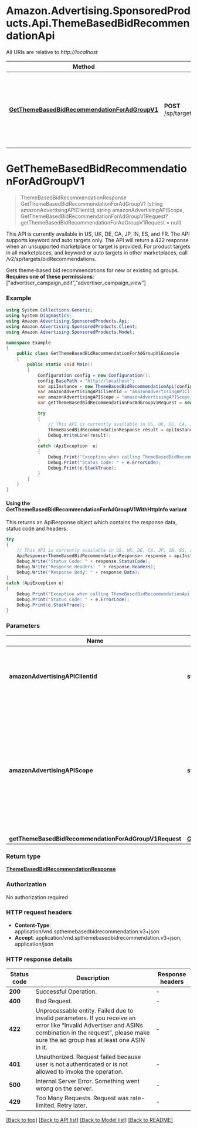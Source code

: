 # Amazon.Advertising.SponsoredProducts.Api.ThemeBasedBidRecommendationApi

All URIs are relative to *http://localhost*

| Method | HTTP request | Description |
|--------|--------------|-------------|
| [**GetThemeBasedBidRecommendationForAdGroupV1**](ThemeBasedBidRecommendationApi.md#getthemebasedbidrecommendationforadgroupv1) | **POST** /sp/targets/bid/recommendations | This API is currently available in US, UK, DE, CA, JP, IN, ES, and FR. The API supports keyword and auto targets only. The API will return a 422 response when an unsupported marketplace or target is provided. For product targets in all marketplaces, and keyword or auto targets in other marketplaces, call /v2/sp/targets/bidRecommendations. |

<a name="getthemebasedbidrecommendationforadgroupv1"></a>
# **GetThemeBasedBidRecommendationForAdGroupV1**
> ThemeBasedBidRecommendationResponse GetThemeBasedBidRecommendationForAdGroupV1 (string amazonAdvertisingAPIClientId, string amazonAdvertisingAPIScope, GetThemeBasedBidRecommendationForAdGroupV1Request? getThemeBasedBidRecommendationForAdGroupV1Request = null)

This API is currently available in US, UK, DE, CA, JP, IN, ES, and FR. The API supports keyword and auto targets only. The API will return a 422 response when an unsupported marketplace or target is provided. For product targets in all marketplaces, and keyword or auto targets in other marketplaces, call /v2/sp/targets/bidRecommendations.

Gets theme-based bid recommendations for new or existing ad groups.  **Requires one of these permissions**: [\"advertiser_campaign_edit\",\"advertiser_campaign_view\"]

### Example
```csharp
using System.Collections.Generic;
using System.Diagnostics;
using Amazon.Advertising.SponsoredProducts.Api;
using Amazon.Advertising.SponsoredProducts.Client;
using Amazon.Advertising.SponsoredProducts.Model;

namespace Example
{
    public class GetThemeBasedBidRecommendationForAdGroupV1Example
    {
        public static void Main()
        {
            Configuration config = new Configuration();
            config.BasePath = "http://localhost";
            var apiInstance = new ThemeBasedBidRecommendationApi(config);
            var amazonAdvertisingAPIClientId = "amazonAdvertisingAPIClientId_example";  // string | The identifier of a client associated with a \"Login with Amazon\" account.
            var amazonAdvertisingAPIScope = "amazonAdvertisingAPIScope_example";  // string | The identifier of a profile associated with the advertiser account. Use `GET` method on Profiles resource to list profiles associated with the access token passed in the HTTP Authorization header.
            var getThemeBasedBidRecommendationForAdGroupV1Request = new GetThemeBasedBidRecommendationForAdGroupV1Request?(); // GetThemeBasedBidRecommendationForAdGroupV1Request? |  (optional) 

            try
            {
                // This API is currently available in US, UK, DE, CA, JP, IN, ES, and FR. The API supports keyword and auto targets only. The API will return a 422 response when an unsupported marketplace or target is provided. For product targets in all marketplaces, and keyword or auto targets in other marketplaces, call /v2/sp/targets/bidRecommendations.
                ThemeBasedBidRecommendationResponse result = apiInstance.GetThemeBasedBidRecommendationForAdGroupV1(amazonAdvertisingAPIClientId, amazonAdvertisingAPIScope, getThemeBasedBidRecommendationForAdGroupV1Request);
                Debug.WriteLine(result);
            }
            catch (ApiException  e)
            {
                Debug.Print("Exception when calling ThemeBasedBidRecommendationApi.GetThemeBasedBidRecommendationForAdGroupV1: " + e.Message);
                Debug.Print("Status Code: " + e.ErrorCode);
                Debug.Print(e.StackTrace);
            }
        }
    }
}
```

#### Using the GetThemeBasedBidRecommendationForAdGroupV1WithHttpInfo variant
This returns an ApiResponse object which contains the response data, status code and headers.

```csharp
try
{
    // This API is currently available in US, UK, DE, CA, JP, IN, ES, and FR. The API supports keyword and auto targets only. The API will return a 422 response when an unsupported marketplace or target is provided. For product targets in all marketplaces, and keyword or auto targets in other marketplaces, call /v2/sp/targets/bidRecommendations.
    ApiResponse<ThemeBasedBidRecommendationResponse> response = apiInstance.GetThemeBasedBidRecommendationForAdGroupV1WithHttpInfo(amazonAdvertisingAPIClientId, amazonAdvertisingAPIScope, getThemeBasedBidRecommendationForAdGroupV1Request);
    Debug.Write("Status Code: " + response.StatusCode);
    Debug.Write("Response Headers: " + response.Headers);
    Debug.Write("Response Body: " + response.Data);
}
catch (ApiException e)
{
    Debug.Print("Exception when calling ThemeBasedBidRecommendationApi.GetThemeBasedBidRecommendationForAdGroupV1WithHttpInfo: " + e.Message);
    Debug.Print("Status Code: " + e.ErrorCode);
    Debug.Print(e.StackTrace);
}
```

### Parameters

| Name | Type | Description | Notes |
|------|------|-------------|-------|
| **amazonAdvertisingAPIClientId** | **string** | The identifier of a client associated with a \&quot;Login with Amazon\&quot; account. |  |
| **amazonAdvertisingAPIScope** | **string** | The identifier of a profile associated with the advertiser account. Use &#x60;GET&#x60; method on Profiles resource to list profiles associated with the access token passed in the HTTP Authorization header. |  |
| **getThemeBasedBidRecommendationForAdGroupV1Request** | [**GetThemeBasedBidRecommendationForAdGroupV1Request?**](GetThemeBasedBidRecommendationForAdGroupV1Request?.md) |  | [optional]  |

### Return type

[**ThemeBasedBidRecommendationResponse**](ThemeBasedBidRecommendationResponse.md)

### Authorization

No authorization required

### HTTP request headers

 - **Content-Type**: application/vnd.spthemebasedbidrecommendation.v3+json
 - **Accept**: application/vnd.spthemebasedbidrecommendation.v3+json, application/json


### HTTP response details
| Status code | Description | Response headers |
|-------------|-------------|------------------|
| **200** | Successful Operation. |  -  |
| **400** | Bad Request. |  -  |
| **422** | Unprocessable entity. Failed due to invalid parameters. If you receive an error like “Invalid Advertiser and ASINs combination in the request”, please make sure the ad group has at least one ASIN in it. |  -  |
| **401** | Unauthorized. Request failed because user is not authenticated or is not allowed to invoke the operation. |  -  |
| **500** | Internal Server Error. Something went wrong on the server. |  -  |
| **429** | Too Many Requests. Request was rate-limited. Retry later. |  -  |

[[Back to top]](#) [[Back to API list]](../README.md#documentation-for-api-endpoints) [[Back to Model list]](../README.md#documentation-for-models) [[Back to README]](../README.md)

